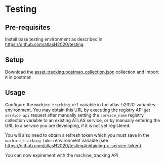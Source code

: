 
# Testing

## Pre-requisites
Install base testing environment as described in https://github.com/atlasH2020/testing.

## Setup
Download the [asset_tracking.postman_collection.json](./aasset_tracking.postman_collection.json) collection and import it in postman.

## Usage
Configure the `machine_tracking_url` variable in the atlas-h2020-variables environment. You may obtain this URL by executing the registry API `get service api` request after manually setting the `service_name` registry collection variable to an existing ATLAS service, or by manually entering the URL to a service you are developing, if it is not yet registered.

You will also need to obtain a refresh token which you must save in the `machine_tracking_token` environment variable (see https://github.com/atlasH2020/testing#obtaining-a-service-token).

You can now expirement with the machine_tracking API.
